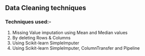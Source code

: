## Data Cleaning techniques

### Techniques used:-
1) Missing Value imputation using Mean and Median values
2) By deleting Rows & Columns
3) Using Scikit-learn SimpleImputer
4) Using Scikit-learn SimpleImputer, ColumnTransfer and Pipeline
